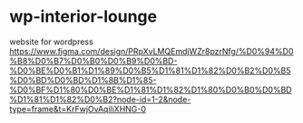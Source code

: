 # wp-interior-lounge
website for wordpress
https://www.figma.com/design/PRpXvLMQEmdjWZr8pzrNfg/%D0%94%D0%B8%D0%B7%D0%B0%D0%B9%D0%BD-%D0%BE%D0%B1%D1%89%D0%B5%D1%81%D1%82%D0%B2%D0%B5%D0%BD%D0%BD%D1%8B%D1%85-%D0%BF%D1%80%D0%BE%D1%81%D1%82%D1%80%D0%B0%D0%BD%D1%81%D1%82%D0%B2?node-id=1-2&node-type=frame&t=KrFwjOvAqiliXHNG-0

